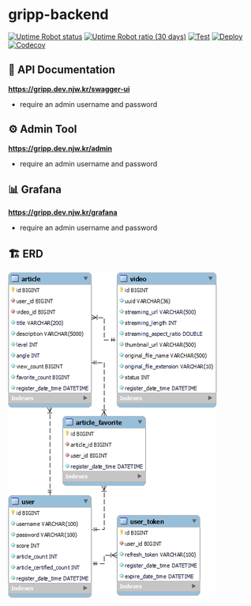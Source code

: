 # gripp-backend

[![Uptime Robot status](https://img.shields.io/uptimerobot/status/m792790459-ad938464b9b8cc8e4eb6eb30)](https://stats.uptimerobot.com/YRoN9sDMOz)
[![Uptime Robot ratio (30 days)](https://img.shields.io/uptimerobot/ratio/m792790459-ad938464b9b8cc8e4eb6eb30)](https://stats.uptimerobot.com/YRoN9sDMOz)
[![Test](https://github.com/cannot-climb/gripp-backend/actions/workflows/test.yml/badge.svg?branch=develop)](https://github.com/cannot-climb/gripp-backend/actions/workflows/test.yml)
[![Deploy](https://github.com/cannot-climb/gripp-backend/actions/workflows/deploy.yml/badge.svg)](https://github.com/cannot-climb/gripp-backend/actions/workflows/deploy.yml)
[![Codecov](https://codecov.io/gh/cannot-climb/gripp-backend/branch/master/graph/badge.svg?token=SCV0N8EJZB)](https://codecov.io/gh/cannot-climb/gripp-backend)

## 📔 API Documentation

**https://gripp.dev.njw.kr/swagger-ui**

- require an admin username and password

## ⚙️ Admin Tool

**https://gripp.dev.njw.kr/admin**

- require an admin username and password

## 📊 Grafana

**https://gripp.dev.njw.kr/grafana**

- require an admin username and password

## 🏗️ ERD

![ERD](docs/erd.png)
